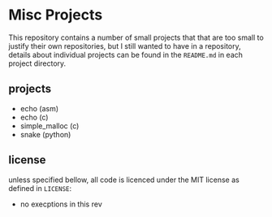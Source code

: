 # Misc Projects

This repository contains a number of small projects that that are too small
to justify their own repositories, but I still wanted to have in a repository,
details about individual projects can be found in the `README.md` in each
project directory.

## projects
- echo (asm)
- echo (c)
- simple_malloc (c)
- snake (python)

## license
unless specified bellow, all code is licenced under the MIT license as defined in `LICENSE`:
- no execptions in this rev
